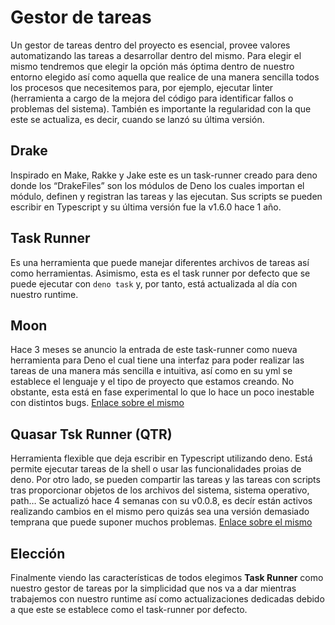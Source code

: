 # Gestor de tareas

Un gestor de tareas dentro del proyecto es esencial, provee valores automatizando las tareas a 
desarrollar dentro del mismo. Para elegir el mismo tendremos que elegir la opción más óptima 
dentro de nuestro entorno elegido así como aquella que realice de una manera sencilla todos 
los procesos que necesitemos para, por ejemplo, ejecutar linter (herramienta a cargo de la 
mejora del código para identificar fallos o problemas del sistema). También es importante la 
regularidad con la que este se actualiza, es decir, cuando se lanzó su última versión.

## Drake

Inspirado en Make, Rakke y Jake este es un task-runner creado para deno donde los “DrakeFiles” 
son los módulos de Deno los cuales importan el módulo, definen y registran las tareas y las 
ejecutan. Sus scripts se pueden escribir en Typescript y su última versión fue la v1.6.0 hace 1 año.

## Task Runner

Es una herramienta que puede manejar diferentes archivos de tareas así como herramientas. 
Asimismo, esta es el task runner por defecto que se puede ejecutar con `deno task` y, por tanto,
está actualizada al día con nuestro runtime.

## Moon

Hace 3 meses se anuncio la entrada de este task-runner como nueva herramienta para Deno el cual tiene una interfaz para poder realizar las tareas de una manera más sencilla e intuitiva, así como en su yml se establece el lenguaje y el tipo de proyecto que estamos creando. No obstante, esta está en fase experimental lo que lo hace un poco inestable con distintos bugs.
[Enlace sobre el mismo](https://moonrepo.dev/moon)

## Quasar Tsk Runner (QTR)

Herramienta flexible que deja escribir en Typescript utilizando deno. Está permite ejecutar tareas de la shell o usar las funcionalidades proias de deno. Por otro lado, se pueden compartir las tareas y las tareas con scripts tras proporcionar objetos de los archivos del sistema, sistema operativo, path… Se actualizó hace 4 semanas con su v0.0.8, es decír están activos realizando cambios en el mismo pero quizás sea una versión demasiado temprana que puede suponer muchos problemas.
[Enlace sobre el mismo](https://deno.land/x/qtr@0.0.10)

## Elección

Finalmente viendo las características de todos elegimos **Task Runner** como nuestro gestor de tareas por la simplicidad que nos va a dar mientras trabajemos con nuestro runtime así como actualizaciones dedicadas debido a que este se establece como el task-runner por defecto.